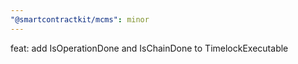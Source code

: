 ```yaml
---
"@smartcontractkit/mcms": minor
---
```


feat: add IsOperationDone and IsChainDone to TimelockExecutable
